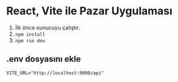 # React, Vite ile Pazar Uygulaması

1. İlk önce sunucuyu çalıştır.
2. `npm install`
3. `npm run dev`

## .env dosyasını ekle

```env
VITE_URL="http://localhost:9090/api"
```
